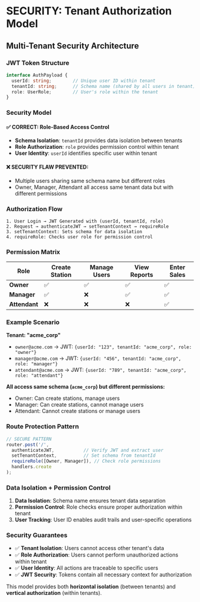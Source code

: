 # SECURITY: Tenant Authorization Model

## Multi-Tenant Security Architecture

### JWT Token Structure
```typescript
interface AuthPayload {
  userId: string;        // Unique user ID within tenant
  tenantId: string;      // Schema name (shared by all users in tenant)
  role: UserRole;        // User's role within the tenant
}
```

### Security Model

#### ✅ **CORRECT**: Role-Based Access Control
- **Schema Isolation**: `tenantId` provides data isolation between tenants
- **Role Authorization**: `role` provides permission control within tenant
- **User Identity**: `userId` identifies specific user within tenant

#### ❌ **SECURITY FLAW PREVENTED**: 
- Multiple users sharing same schema name but different roles
- Owner, Manager, Attendant all access same tenant data but with different permissions

### Authorization Flow

```
1. User Login → JWT Generated with (userId, tenantId, role)
2. Request → authenticateJWT → setTenantContext → requireRole
3. setTenantContext: Sets schema for data isolation
4. requireRole: Checks user role for permission control
```

### Permission Matrix

| Role | Create Station | Manage Users | View Reports | Enter Sales |
|------|---------------|--------------|--------------|-------------|
| **Owner** | ✅ | ✅ | ✅ | ✅ |
| **Manager** | ✅ | ❌ | ✅ | ✅ |
| **Attendant** | ❌ | ❌ | ❌ | ✅ |

### Example Scenario

**Tenant: "acme_corp"**
- `owner@acme.com` → JWT: `{userId: "123", tenantId: "acme_corp", role: "owner"}`
- `manager@acme.com` → JWT: `{userId: "456", tenantId: "acme_corp", role: "manager"}`
- `attendant@acme.com` → JWT: `{userId: "789", tenantId: "acme_corp", role: "attendant"}`

**All access same schema (`acme_corp`) but different permissions:**
- Owner: Can create stations, manage users
- Manager: Can create stations, cannot manage users
- Attendant: Cannot create stations or manage users

### Route Protection Pattern

```typescript
// SECURE PATTERN
router.post('/', 
  authenticateJWT,           // Verify JWT and extract user
  setTenantContext,          // Set schema from tenantId
  requireRole([Owner, Manager]), // Check role permissions
  handlers.create
);
```

### Data Isolation + Permission Control

1. **Data Isolation**: Schema name ensures tenant data separation
2. **Permission Control**: Role checks ensure proper authorization within tenant
3. **User Tracking**: User ID enables audit trails and user-specific operations

### Security Guarantees

- ✅ **Tenant Isolation**: Users cannot access other tenant's data
- ✅ **Role Authorization**: Users cannot perform unauthorized actions within tenant
- ✅ **User Identity**: All actions are traceable to specific users
- ✅ **JWT Security**: Tokens contain all necessary context for authorization

This model provides both **horizontal isolation** (between tenants) and **vertical authorization** (within tenants).